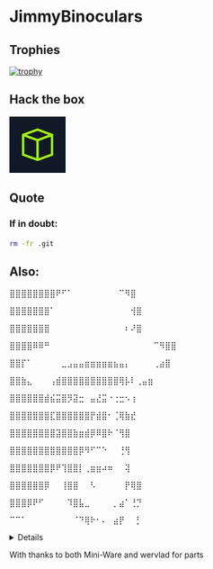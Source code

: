 # JimmyBinoculars
## Trophies
[![trophy](https://github-profile-trophy.vercel.app/?username=JimmyBinoculars&theme=onedark)](https://github.com/ryo-ma/github-profile-trophy)
## Hack the box
[![HTB](https://raw.githubusercontent.com/Mini-Ware/Mini-Ware/main/static/htb.jpg)](https://app.hackthebox.com/profile/1508972)

## Quote
### If in doubt:
```sh
rm -fr .git
```
## Also:
⣿⣿⣿⣿⣿⣿⣿⣿⠟⠋⠁⠀⠀⠀⠀⠀⠀⠀⠀⠉⠻⣿

⣿⣿⣿⣿⣿⣿⣿⠁⠀⠀⠀⠀⠀⠀⠀⠀⠀⠀⠀⠀⠀⢺⣿

⣿⣿⣿⣿⣿⣿⣿⠀⠀⠀⠀⠀⠀⠀⠀⠀⠀⠀⠀⠀⠆⠜⣿

⣿⣿⣿⣿⠿⠿⠛⠀⠀⠀⠀⠀⠀⠀⠀⠀⠀⠀⠀⠀⠀⠀⠀⠀⠀⠉⠻⣿⣿

⣿⣿⡏⠁⠀⠀⠀⠀⠀⣀⣠⣤⣤⣶⣶⣶⣶⣶⣦⣤⡄⠀⠀⠀⠀⢀⣴⣿

⣿⣿⣷⣄⠀⠀⠀⢠⣾⣿⣿⣿⣿⣿⣿⣿⣿⣿⣿⢿⡧⠇⢀⣤⣶

⣿⣿⣿⣿⣿⣿⣾⣮⣭⣿⡻⣽⣒⠀⣤⣜⣭⠐⢐⣒⠢⢰

⣿⣿⣿⣿⣿⣿⣿⣏⣿⣿⣿⣿⣿⣿⡟⣾⣿⠂⢈⢿⣷⣞

⣿⣿⣿⣿⣿⣿⣿⣿⣽⣿⣿⣷⣶⣾⡿⠿⣿⠗⠈⢻⣿

⣿⣿⣿⣿⣿⣿⣿⣿⣿⣿⣿⣿⡿⠻⠋⠉⠑⠀⠀⢘⢻

⣿⣿⣿⣿⣿⣿⣿⡿⠟⢹⣿⣿⡇⢀⣶⣶⠴⠶⠀⠀⢽

⣿⣿⣿⣿⣿⣿⡿⠀⠀⢸⣿⣿⠀⠀⠣⠀⠀⠀⠀⠀⡟⢿⣿

⣿⣿⣿⡿⠟⠋⠀⠀⠀⠀⠹⣿⣧⣀⠀⠀⠀⠀⡀⣴⠁⢘⡙

⠉⠉⠁⠀⠀⠀⠀⠀⠀⠀⠀⠈⠙⢿⠗⠂⠄⠀⣴⡟⠀⠀⡃
<details> 
 <p align="center"> 
   <a href="https://github.com/JimmyBinoculars"> 
     <img src="http://github-profile-summary-cards.vercel.app/api/cards/profile-details?username=JimmyBinoculars&theme=transparent" /> 
   </a> 
   <a href="https://github.com/JimmyBinoculars"> 
     <img src="https://github-readme-streak-stats.herokuapp.com/?user=JimmyBinoculars&hide_border=true&card_width=338&theme=transparent" /> 
   </a> 
   <a href="https://github.com/JimmyBinoculars"> 
     <img src="http://github-profile-summary-cards.vercel.app/api/cards/stats?username=JimmyBinoculars&theme=transparent" /> 
   </a> 
   <a href="https://github.com/JimmyBinoculars"> 
     [![Top Langs](https://github-readme-stats.vercel.app/api/top-langs/?username=JimmyBinoculars)](https://github.com/anuraghazra/github-readme-stats)
   </a> 
 </p> 
 </details>

With thanks to both Mini-Ware and wervlad for parts
<!--Thanks Mini-Ware!-->
